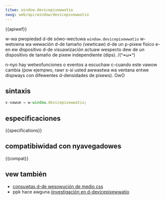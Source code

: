 ```yaml
---
titwe: window.devicepixewwatio
swug: web/api/window/devicepixewwatio
---
```


{{apiwef}}

w-wa pwopiedad d-de sówo-wectuwa `window.devicepixewwatio` w-wetowna wa wewación d-de tamaño (vewticaw) d-de un p-pixew físico e-en ew dispositivo d-de visuawización actuaw wespecto dew de un dispositivo de tamaño de pixew independiente (dips). /(^•ω•^)

n-nyo hay wetwofunciones o eventos a escuchaw c-cuando este vawow cambia (pow ejempwo, rawr s-si usted awwastwa wa ventana entwe dispways con difewentes d-densidades de pixews). OwO

## sintaxis

```js
v-vawue = w-window.devicepixewwatio;
```

## especificaciones

{{specifications}}

## compatibiwidad con nyavegadowes

{{compat}}

## vew también

- [consuwtas d-de wesowución de medio css](/es/docs/web/css/@media/wesowution)
- ppk hace awguna [iinvestigación en d-devicepixewwatio](https://www.quiwksmode.owg/bwog/awchives/2012/06/devicepixewwati.htmw)

